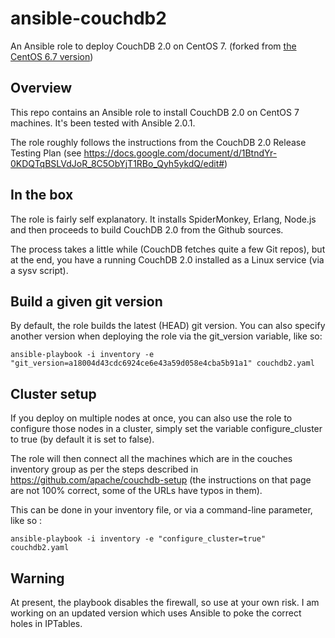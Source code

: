 # ansible-couchdb2

An Ansible role to deploy CouchDB 2.0 on CentOS 7. (forked from [the CentOS 6.7 version](https://github.com/kafecho/ansible-couchdb2))

## Overview
This repo contains an Ansible role to install CouchDB 2.0 on CentOS 7 machines. It's been tested with Ansible 2.0.1.

The role roughly follows the instructions from the CouchDB 2.0 Release Testing Plan (see https://docs.google.com/document/d/1BtndYr-0KDQTqBSLVdJoR_8C5ObYjT1RBo_Qyh5ykdQ/edit#)

## In the box
The role is fairly self explanatory. It installs SpiderMonkey, Erlang, Node.js and then proceeds to build CouchDB 2.0 from the Github sources.

The process takes a little while (CouchDB fetches quite a few Git repos), but at the end, you have a running CouchDB 2.0 installed as a Linux service (via a sysv script).

## Build a given git version

By default, the role builds the latest (HEAD) git version. You can also specify another version when deploying the role via the git_version variable, like so:

`ansible-playbook -i inventory -e "git_version=a18004d43cdc6924ce6e43a59d058e4cba5b91a1" couchdb2.yaml`

## Cluster setup

If you deploy on multiple nodes at once, you can also use the role to configure those nodes in a cluster, simply set the variable configure_cluster to true (by default it is set to false).

The role will then connect all the machines which are in the couches inventory group as per the steps described in https://github.com/apache/couchdb-setup (the instructions on that page are not 100% correct, some of the URLs have typos in them).

This can be done in your inventory file, or via a command-line parameter, like so :

`ansible-playbook -i inventory -e "configure_cluster=true" couchdb2.yaml`

## Warning

At present, the playbook disables the firewall, so use at your own risk. I am working on an updated version which uses Ansible to poke the correct holes in IPTables.

